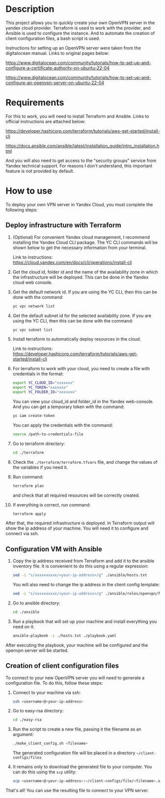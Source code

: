 # Description

This project allows you to quickly create your own OpenVPN server in the yandex cloud provider. Terraform is used to work with the provider, and Ansible is used to configure the instance. And to automate the creation of client configuration files, a bash script is used.

Instructions for setting up an OpenVPN server were taken from the digitalocean manual. Links to original pages below:

https://www.digitalocean.com/community/tutorials/how-to-set-up-and-configure-a-certificate-authority-on-ubuntu-22-04

https://www.digitalocean.com/community/tutorials/how-to-set-up-and-configure-an-openvpn-server-on-ubuntu-22-04


# Requirements

For this to work, you will need to install Terraform and Ansible. Links to official instructions are attached below:

https://developer.hashicorp.com/terraform/tutorials/aws-get-started/install-cli

https://docs.ansible.com/ansible/latest/installation_guide/intro_installation.html

And you will also need to get access to the "security groups" service from Yandex technical support. For reasons I don't understand, this important feature is not provided by default.

# How to use

To deploy your own VPN server in Yandex Cloud, you must complete the following steps:

## Deploy infrastructure with Terraform

1.  (Optional) For convenient Yandex cloud management, I recommend installing the Yandex Cloud CLI package. The YC CLI commands will be shown below to get the necessary information from your terminal.
   
    Link to instructions: https://cloud.yandex.com/en/docs/cli/operations/install-cli

2.  Get the cloud id, folder id and the name of the availability zone in which the infrastructure will be deployed. This can be done in the Yandex cloud web console.
   
3.  Get the default network id. If you are using the YC CLI, then this can be done with the command:
    ```bash
    yc vpc network list
    ```

4.  Get the default subnet id for the selected availability zone. If you are using the YC CLI, then this can be done with the command:
    ```bash
    yc vpc subnet list
    ```

5.  Install terraform to automatically deploy resources in the cloud.
    
    Link to instructions: https://developer.hashicorp.com/terraform/tutorials/aws-get-started/install-cli

6.  For terraform to work with your cloud, you need to create a file with credentials in the format:
    ```bash
    export YC_CLOUD_ID="xxxxxxx"
    export YC_TOKEN="xxxxxxx"
    export YC_FOLDER_ID="xxxxxxx"
    ```
    You can view your cloud_id and folder_id in the Yandex web-console. And you can get a temporary token with the command:
    ```bash
    yc iam create-token
    ```
    You can apply the credentials with the command:
    ```bash
    source /path-to-credentials-file
    ```

7.  Go to terraform directory:
    ```bash
    cd ./terraform
    ```
   
8.  Check the `./terraform/terraform.tfvars` file, and change the values of the variables if you need it.
   
9.  Run command:
    ```bash
    terraform plan
    ```
    and check that all required resources will be correctly created.

10. If everything is correct, run command:
    ```bash
    terraform apply
    ```

After that, the required infrastructure is deployed. In Terraform output will show the ip address of your machine. You will need it to configure and connect via ssh.

## Configuration VM with Ansible

1. Copy the ip address received from Terraform and add it to the ansible inventory file. It is convenient to do this using a regular expression:
   ```bash
   sed -i "s/xxxxxxxxxx/<your-ip-address>/g" ./ansible/hosts.txt
   ```
   You will also need to change the ip address in the client config template:
   ```bash
   sed -i "s/xxxxxxxxxx/<your-ip-address>/g" ./ansible/roles/openvpn/files/base.conf
   ```

2. Go to ansible directory:
   ```bash
   cd ./ansible
   ```

3. Run a playbook that will set up your machine and install everything you need on it:
   ```bash
   ansible-playbook -i ./hosts.txt ./playbook.yaml
   ```

After executing the playbook, your machine will be configured and the openvpn server will be started.

## Creation of client configuration files

To connect to your new OpenVPN server you will need to generate a configuration file. To do this, follow these steps:
1. Connect to your machine via ssh:
   ```bash
   ssh <username>@<your-ip-address>
   ```

2. Go to easy-rsa directory:
   ```bash
   cd ./easy-rsa
   ```

3. Run the script to create a new file, passing it the filename as an argument:
   ```bash
   ./make_client_config.sh <filename>
   ```
   The generated configuration file will be placed in a directory `~/client-configs/files`

4. It remains only to download the generated file to your computer. You can do this using the `scp` utility:
   ```bash
   scp <username>@<your-ip-address>:~/client-configs/file/<filename>.ovpn ~/Downloads/
   ```
That's all! You can use the resulting file to connect to your VPN server.